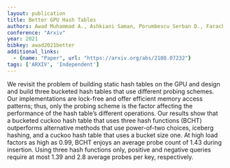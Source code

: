 ```yaml
---
layout: publication
title: Better GPU Hash Tables
authors: Awad Muhammad A., Ashkiani Saman, Porumbescu Serban D., Farach-colton Martín, Owens John D.
conference: "Arxiv"
year: 2021
bibkey: awad2021better
additional_links:
  - {name: "Paper", url: "https://arxiv.org/abs/2108.07232"}
tags: ['ARXIV', 'Independent']
---
```

<p>We revisit the problem of building static hash tables on the GPU and
design and build three bucketed hash tables that use different probing
schemes. Our implementations are lock-free and offer efficient memory
access patterns; thus, only the probing scheme is the factor affecting
the performance of the hash table’s different operations. Our results
show that a bucketed cuckoo hash table that uses three hash functions
(BCHT) outperforms alternative methods that use power-of-two choices,
iceberg hashing, and a cuckoo hash table that uses a bucket size one. At
high load factors as high as 0.99, BCHT enjoys an average probe count of
1.43 during insertion. Using three hash functions only, positive and
negative queries require at most 1.39 and 2.8 average probes per key,
respectively.</p>
